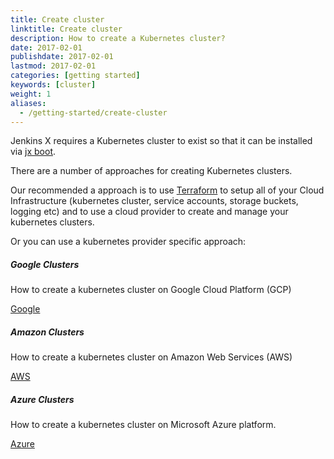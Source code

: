 ```yaml
---
title: Create cluster
linktitle: Create cluster
description: How to create a Kubernetes cluster?
date: 2017-02-01
publishdate: 2017-02-01
lastmod: 2017-02-01
categories: [getting started]
keywords: [cluster]
weight: 1
aliases:
  - /getting-started/create-cluster
---
```


Jenkins X requires a Kubernetes cluster to exist so that it can be installed via [jx boot](/docs/getting-started/setup/boot/).

There are a number of approaches for creating Kubernetes clusters. 

Our recommended a approach is to use [Terraform](https://www.terraform.io) to setup all of your Cloud Infrastructure (kubernetes cluster, service accounts, storage buckets, logging etc) and to use a cloud provider to create and manage your kubernetes clusters.

Or you can use a kubernetes provider specific approach:

<div class="row">
  <div class="col-sm-4">
    <div class="card">
      <div class="card-body">
        <h5 class="card-title">Google Clusters</h5>
        <p class="card-text">How to create a kubernetes cluster on Google Cloud Platform (GCP)</p>
        <a href="/docs/getting-started/setup/create-cluster/google/" class="btn btn-primary">Google <i class="fab fa-google ml-2 "></i></a>
      </div>
    </div>
  </div>
  <div class="col-sm-4">
    <div class="card">
      <div class="card-body">
        <h5 class="card-title">Amazon Clusters</h5>
        <p class="card-text">How to create a kubernetes cluster on Amazon Web Services (AWS)</p>
        <a href="/docs/getting-started/setup/create-cluster/amazon/" class="btn btn-secondary">AWS <i class="fab fa-aws ml-2 "></i></a>
      </div>
    </div>
  </div>
  <div class="col-sm-4">
    <div class="card">
      <div class="card-body">
        <h5 class="card-title">Azure Clusters</h5>
        <p class="card-text">How to create a kubernetes cluster on Microsoft Azure platform.</p>
        <a href="/docs/getting-started/setup/create-cluster/azure/" class="btn btn-dark">Azure <i class="fab fa-microsoft ml-2 "></i></a>
      </div>
    </div>
  </div>
</div>



